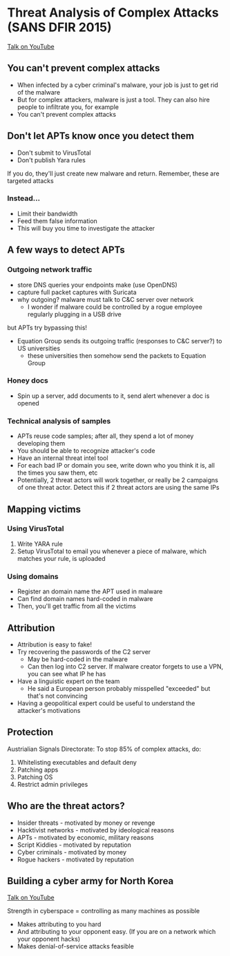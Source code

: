 # Threat Analysis of Complex Attacks (SANS DFIR 2015)

[Talk on YouTube](https://www.youtube.com/watch?v=Yh1XZf0hLS4)

## You can't prevent complex attacks

- When infected by a cyber criminal's malware, your job is just to get rid of the malware
- But for complex attackers, malware is just a tool. They can also hire people to infiltrate you, for example
- You can't prevent complex attacks

## Don't let APTs know once you detect them

- Don't submit to VirusTotal
- Don't publish Yara rules

If you do, they'll just create new malware and return. Remember, these are targeted attacks

### Instead...

- Limit their bandwidth
- Feed them false information
- This will buy you time to investigate the attacker

## A few ways to detect APTs

### Outgoing network traffic

- store DNS queries your endpoints make (use OpenDNS)
- capture full packet captures with Suricata
- why outgoing? malware must talk to C&C server over network
  - I wonder if malware could be controlled by a rogue employee regularly plugging in a USB drive

but APTs try bypassing this!

- Equation Group sends its outgoing traffic (responses to C&C server?) to US universities
  - these universities then somehow send the packets to Equation Group

### Honey docs

- Spin up a server, add documents to it, send alert whenever a doc is opened

### Technical analysis of samples

- APTs reuse code samples; after all, they spend a lot of money developing them
- You should be able to recognize attacker's code
- Have an internal threat intel tool
- For each bad IP or domain you see, write down who you think it is, all the times you saw them, etc
- Potentially, 2 threat actors will work together, or really be 2 campaigns of one threat actor. Detect this if 2 threat actors are using the same IPs

## Mapping victims

### Using VirusTotal

1. Write YARA rule
2. Setup VirusTotal to email you whenever a piece of malware, which matches your rule, is uploaded

### Using domains

- Register an domain name the APT used in malware
- Can find domain names hard-coded in malware
- Then, you'll get traffic from all the victims

## Attribution

- Attribution is easy to fake!
- Try recovering the passwords of the C2 server
  - May be hard-coded in the malware
  - Can then log into C2 server. If malware creator forgets to use a VPN, you can see what IP he has
- Have a linguistic expert on the team
  - He said a European person probably misspelled "exceeded" but that's not convincing
- Having a geopolitical expert could be useful to understand the attacker's motivations

## Protection

Austrialian Signals Directorate: To stop 85% of complex attacks, do:

1. Whitelisting executables and default deny
2. Patching apps
3. Patching OS
4. Restrict admin privileges

## Who are the threat actors?

- Insider threats - motivated by money or revenge
- Hacktivist networks - motivated by ideological reasons
- APTs - motivated by economic, military reasons
- Script Kiddies - motivated by reputation
- Cyber criminals - motivated by money
- Rogue hackers - motivated by reputation

## Building a cyber army for North Korea

[Talk on YouTube](https://www.youtube.com/watch?v=8AB3NcCkGNQ)

Strength in cyberspace = controlling as many machines as possible

- Makes attributing to you hard
- And attributing to your opponent easy. (If you are on a network which your opponent hacks)
- Makes denial-of-service attacks feasible
